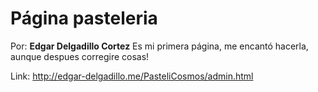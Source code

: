 # Página pasteleria

Por: **Edgar Delgadillo Cortez**
Es mi primera página, me encantó hacerla, aunque despues corregire cosas!

Link: http://edgar-delgadillo.me/PasteliCosmos/admin.html


